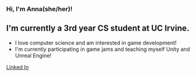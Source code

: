 ### Hi, I'm Anna(she/her)!

## I'm currently a 3rd year CS student at UC Irvine.

- I love computer science and am interested in game development! 
- I'm currently participating in game jams and teaching myself Unity and Unreal Engine!

[Linked In](https://www.linkedin.com/in/anna-yoon-06904624a/)


<!--
**annaeyoon/annaeyoon** is a ✨ _special_ ✨ repository because its `README.md` (this file) appears on your GitHub profile.

Here are some ideas to get you started:

- 🔭 I’m currently working on ...
- 🌱 I’m currently learning ...
- 👯 I’m looking to collaborate on ...
- 🤔 I’m looking for help with ...
- 💬 Ask me about ...
- 📫 How to reach me: ...
- 😄 Pronouns: ...
- ⚡ Fun fact: ...
-->

